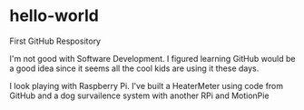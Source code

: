 # hello-world
First GitHub Respository

I'm not good with Software Development.  I figured learning GitHub would be a good idea since it seems all the cool kids are using it these days.

I look playing with Raspberry Pi.  I've built a HeaterMeter using code from GitHub and a dog survailence system with another RPi and  MotionPie
